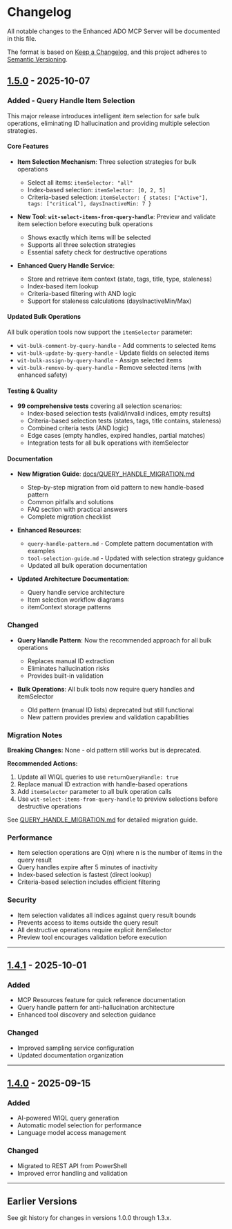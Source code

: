 # Changelog

All notable changes to the Enhanced ADO MCP Server will be documented in this file.

The format is based on [Keep a Changelog](https://keepachangelog.com/en/1.0.0/),
and this project adheres to [Semantic Versioning](https://semver.org/spec/v2.0.0.html).

## [1.5.0] - 2025-10-07

### Added - Query Handle Item Selection

This major release introduces intelligent item selection for safe bulk operations, eliminating ID hallucination and providing multiple selection strategies.

#### Core Features

- **Item Selection Mechanism**: Three selection strategies for bulk operations
  - Select all items: `itemSelector: "all"`
  - Index-based selection: `itemSelector: [0, 2, 5]`
  - Criteria-based selection: `itemSelector: { states: ["Active"], tags: ["critical"], daysInactiveMin: 7 }`

- **New Tool: `wit-select-items-from-query-handle`**: Preview and validate item selection before executing bulk operations
  - Shows exactly which items will be selected
  - Supports all three selection strategies
  - Essential safety check for destructive operations

- **Enhanced Query Handle Service**:
  - Store and retrieve item context (state, tags, title, type, staleness)
  - Index-based item lookup
  - Criteria-based filtering with AND logic
  - Support for staleness calculations (daysInactiveMin/Max)

#### Updated Bulk Operations

All bulk operation tools now support the `itemSelector` parameter:

- `wit-bulk-comment-by-query-handle` - Add comments to selected items
- `wit-bulk-update-by-query-handle` - Update fields on selected items
- `wit-bulk-assign-by-query-handle` - Assign selected items
- `wit-bulk-remove-by-query-handle` - Remove selected items (with enhanced safety)

#### Testing & Quality

- **99 comprehensive tests** covering all selection scenarios:
  - Index-based selection tests (valid/invalid indices, empty results)
  - Criteria-based selection tests (states, tags, title contains, staleness)
  - Combined criteria tests (AND logic)
  - Edge cases (empty handles, expired handles, partial matches)
  - Integration tests for all bulk operations with itemSelector

#### Documentation

- **New Migration Guide**: [docs/QUERY_HANDLE_MIGRATION.md](docs/QUERY_HANDLE_MIGRATION.md)
  - Step-by-step migration from old pattern to new handle-based pattern
  - Common pitfalls and solutions
  - FAQ section with practical answers
  - Complete migration checklist

- **Enhanced Resources**:
  - `query-handle-pattern.md` - Complete pattern documentation with examples
  - `tool-selection-guide.md` - Updated with selection strategy guidance
  - Updated all bulk operation documentation

- **Updated Architecture Documentation**:
  - Query handle service architecture
  - Item selection workflow diagrams
  - itemContext storage patterns

### Changed

- **Query Handle Pattern**: Now the recommended approach for all bulk operations
  - Replaces manual ID extraction
  - Eliminates hallucination risks
  - Provides built-in validation

- **Bulk Operations**: All bulk tools now require query handles and itemSelector
  - Old pattern (manual ID lists) deprecated but still functional
  - New pattern provides preview and validation capabilities

### Migration Notes

**Breaking Changes:** None - old pattern still works but is deprecated.

**Recommended Actions:**
1. Update all WIQL queries to use `returnQueryHandle: true`
2. Replace manual ID extraction with handle-based operations
3. Add `itemSelector` parameter to all bulk operation calls
4. Use `wit-select-items-from-query-handle` to preview selections before destructive operations

See [QUERY_HANDLE_MIGRATION.md](docs/QUERY_HANDLE_MIGRATION.md) for detailed migration guide.

### Performance

- Item selection operations are O(n) where n is the number of items in the query result
- Query handles expire after 5 minutes of inactivity
- Index-based selection is fastest (direct lookup)
- Criteria-based selection includes efficient filtering

### Security

- Item selection validates all indices against query result bounds
- Prevents access to items outside the query result
- All destructive operations require explicit itemSelector
- Preview tool encourages validation before execution

---

## [1.4.1] - 2025-10-01

### Added

- MCP Resources feature for quick reference documentation
- Query handle pattern for anti-hallucination architecture
- Enhanced tool discovery and selection guidance

### Changed

- Improved sampling service configuration
- Updated documentation organization

---

## [1.4.0] - 2025-09-15

### Added

- AI-powered WIQL query generation
- Automatic model selection for performance
- Language model access management

### Changed

- Migrated to REST API from PowerShell
- Improved error handling and validation

---

## Earlier Versions

See git history for changes in versions 1.0.0 through 1.3.x.

[1.5.0]: https://github.com/AmeliaRose802/enhanced-ado-mcp/compare/v1.4.1...v1.5.0
[1.4.1]: https://github.com/AmeliaRose802/enhanced-ado-mcp/compare/v1.4.0...v1.4.1
[1.4.0]: https://github.com/AmeliaRose802/enhanced-ado-mcp/compare/v1.3.0...v1.4.0
